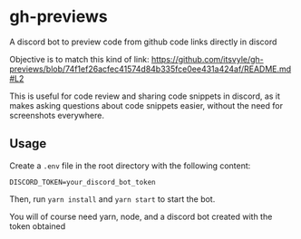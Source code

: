 # gh-previews

A discord bot to preview code from github code links directly in discord

Objective is to match this kind of link: https://github.com/itsvyle/gh-previews/blob/74f1ef26acfec41574d84b335fce0ee431a424af/README.md#L2

This is useful for code review and sharing code snippets in discord, as it makes asking questions about code snippets easier, without the need for screenshots everywhere.

## Usage

Create a `.env` file in the root directory with the following content:

```
DISCORD_TOKEN=your_discord_bot_token
```

Then, run `yarn install` and `yarn start` to start the bot.

You will of course need yarn, node, and a discord bot created with the token obtained
